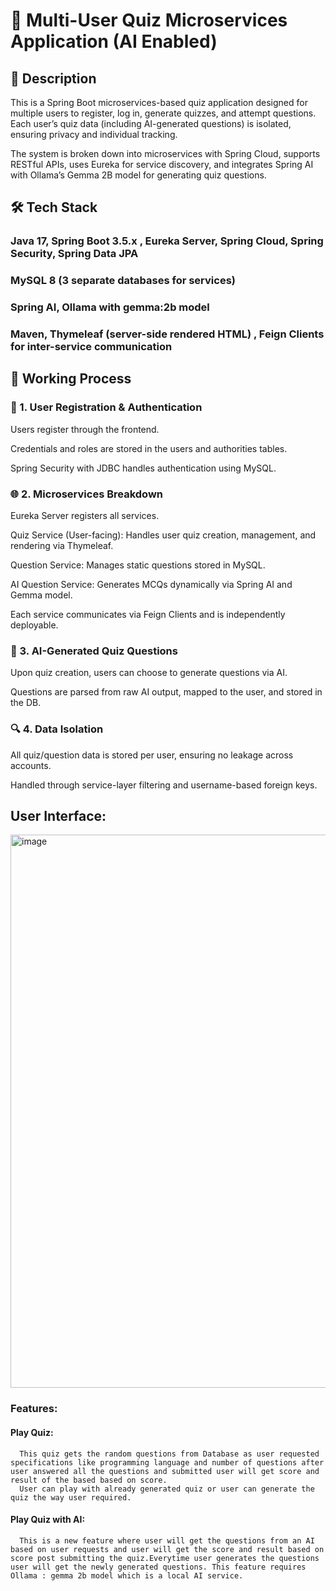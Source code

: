 # 🧠 Multi-User Quiz Microservices Application (AI Enabled)
## 📘 Description
This is a Spring Boot microservices-based quiz application designed for multiple users to register, log in, generate quizzes, and attempt questions. Each user’s quiz data (including AI-generated questions) is isolated, ensuring privacy and individual tracking.

The system is broken down into microservices with Spring Cloud, supports RESTful APIs, uses Eureka for service discovery, and integrates Spring AI with Ollama’s Gemma 2B model for generating quiz questions.


## 🛠️ Tech Stack
### Java 17, Spring Boot 3.5.x , Eureka Server, Spring Cloud, Spring Security, Spring Data JPA
###  MySQL 8 (3 separate databases for services)
### Spring AI, Ollama with gemma:2b model
### Maven, Thymeleaf (server-side rendered HTML) , Feign Clients for inter-service communication


## 🔄 Working Process
### 🔐 1. User Registration & Authentication
  Users register through the frontend.

  Credentials and roles are stored in the users and authorities tables.

  Spring Security with JDBC handles authentication using MySQL.

### 🌐 2. Microservices Breakdown
  Eureka Server registers all services.

  Quiz Service (User-facing): Handles user quiz creation, management, and rendering via Thymeleaf.

  Question Service: Manages static questions stored in MySQL.

  AI Question Service: Generates MCQs dynamically via Spring AI and Gemma model.

  Each service communicates via Feign Clients and is independently deployable.

### 🤖 3. AI-Generated Quiz Questions
  Upon quiz creation, users can choose to generate questions via AI.

  Questions are parsed from raw AI output, mapped to the user, and stored in the DB.

### 🔍 4. Data Isolation
  All quiz/question data is stored per user, ensuring no leakage across accounts.

  Handled through service-layer filtering and username-based foreign keys.

## User Interface:
 <img width="885" alt="image" src="https://github.com/user-attachments/assets/8449e817-f16e-4007-8eec-d4e7961896ef" />

 
###  Features:
#### Play Quiz:
      This quiz gets the random questions from Database as user requested specifications like programming language and number of questions after user answered all the questions and submitted user will get score and result of the based based on score.
      User can play with already generated quiz or user can generate the quiz the way user required.
      
#### Play Quiz with AI:
      This is a new feature where user will get the questions from an AI based on user requests and user will get the score and result based on score post submitting the quiz.Everytime user generates the questions user will get the newly generated questions. This feature requires Ollama : gemma 2b model which is a local AI service.
      

 




